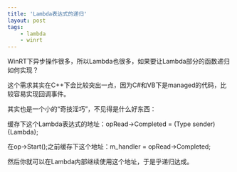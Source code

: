 ```yaml
---
title: 'Lambda表达式的递归'
layout: post
tags:
    - lambda
    - winrt
---
```


WinRT下异步操作很多，所以Lambda也很多，如果要让Lambda部分的函数递归如何实现？  

这个需求其实在C++下会比较突出一点，因为C#和VB下是managed的代码，比较容易实现回调事件。

其实也是一个小的“奇技淫巧”，不见得是什么好东西：

缓存下这个Lambda表达式的地址：opRead->Completed = (Type sender){Lambda};  

在op->Start();之前缓存下这个地址：m_handler = opRead->Completed;  

然后你就可以在Lambda内部继续使用这个地址，于是乎递归达成。